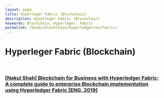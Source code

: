 ```yaml
---
layout: page
title: Hyperleger Fabric (Blockchain)
description: Hyperleger Fabric (Blockchain)
keywords: Blockchain, Hyperleger, Fabric
permalink: /books/blockchain/hyperledger/en/fabric/
---
```


# Hyperleger Fabric (Blockchain)

<!--

<br/>

### [Packt] Hyperledger Cookbook [ENG, 2019]

-->

<br/>

### [[Nakul Shah] Blockchain for Business with Hyperledger Fabric: A complete guide to enterprise Blockchain implementation using Hyperledger Fabric [ENG, 2019]](/books/blockchain/hyperledger/en/fabric/blockchain-for-business-with-hyperledger-fabric/)
